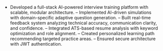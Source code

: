 - Developed a full-stack AI-powered interview training platform with scalable, modular architecture.
– Implemented AI-driven simulations with domain-specific adaptive question generation.
– Built real-time feedback system analyzing technical accuracy, communication clarity, and confidence.
– Integrated ATS-based resume analysis with keyword optimization and role alignment.
– Created personalized learning path recommending targeted practice areas.
– Ensured secure architecture with JWT authentication.
